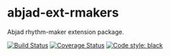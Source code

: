 abjad-ext-rmakers
=================

Abjad rhythm-maker extension package.

[![Build Status](
    https://travis-ci.org/Abjad/abjad-ext-rmakers.svg?branch=master)](
    https://travis-ci.org/Abjad/abjad-ext-rmakers)
[![Coverage Status](
    https://coveralls.io/repos/github/Abjad/abjad-ext-rmakers/badge.svg?branch=master)](
    https://coveralls.io/github/Abjad/abjad-ext-rmakers?branch=master)
[![Code style: black](
    https://img.shields.io/badge/code%20style-black-000000.svg)](
    https://github.com/ambv/black)
